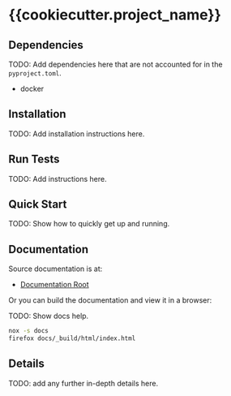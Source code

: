 # {{cookiecutter.project_name}}

## Dependencies

TODO: Add dependencies here that are not accounted for in the `pyproject.toml`.

* docker

## Installation

TODO: Add installation instructions here.

## Run Tests

TODO: Add instructions here.

## Quick Start

TODO: Show how to quickly get up and running.

## Documentation

Source documentation is at:

* [Documentation Root](./docs/content/index.rst)

Or you can build the documentation and view it in a browser:

TODO: Show docs help. 

```bash
nox -s docs
firefox docs/_build/html/index.html
```


## Details

TODO: add any further in-depth details here.

